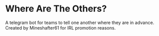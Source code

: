 # Where Are The Others?
A telegram bot for teams to tell one another where they are in advance.
Created by Mineshafter61 for IRL promotion reasons.
